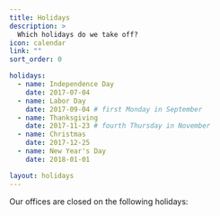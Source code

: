 ```yaml
---
title: Holidays
description: >
  Which holidays do we take off?
icon: calendar
link: ""
sort_order: 0

holidays:
  - name: Independence Day
    date: 2017-07-04
  - name: Labor Day
    date: 2017-09-04 # first Monday in September
  - name: Thanksgiving
    date: 2017-11-23 # fourth Thursday in November
  - name: Christmas
    date: 2017-12-25
  - name: New Year's Day
    date: 2018-01-01

layout: holidays
---
```


Our offices are closed on the following holidays:
